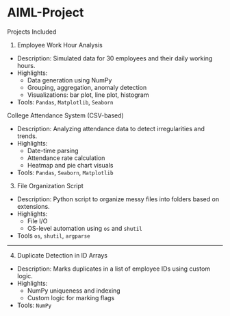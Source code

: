 # AIML-Project

Projects Included

 1.  Employee Work Hour Analysis
- Description: Simulated data for 30 employees and their daily working hours.
- Highlights:
  - Data generation using NumPy
  - Grouping, aggregation, anomaly detection
  - Visualizations: bar plot, line plot, histogram
- Tools: `Pandas`, `Matplotlib`, `Seaborn`

 
 College Attendance System (CSV-based)
- Description: Analyzing attendance data to detect irregularities and trends.
- Highlights:
  - Date-time parsing
  - Attendance rate calculation
  - Heatmap and pie chart visuals
- Tools: `Pandas`, `Seaborn`, `Matplotlib`



 3. File Organization Script
- Description: Python script to organize messy files into folders based on extensions.
- Highlights:
  - File I/O
  - OS-level automation using `os` and `shutil`
- Tools `os`, `shutil`, `argparse`

---

 4.  Duplicate Detection in ID Arrays
- Description: Marks duplicates in a list of employee IDs using custom logic.
- Highlights:
  - NumPy uniqueness and indexing
  - Custom logic for marking flags
- Tools: `NumPy`
